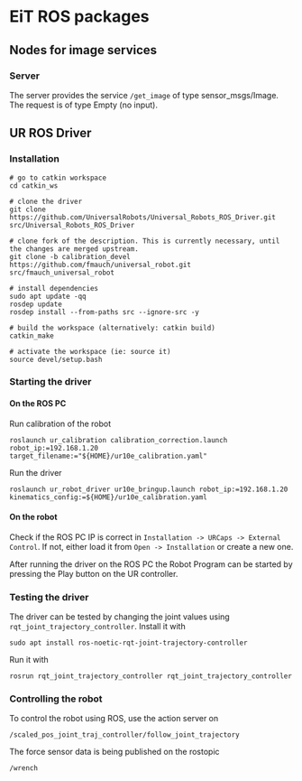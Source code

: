 # EiT ROS packages
## Nodes for image services
### Server
The server provides the service `/get_image` of type sensor_msgs/Image. The request is of type Empty (no input).

## UR ROS Driver
### Installation
```
# go to catkin workspace
cd catkin_ws

# clone the driver
git clone https://github.com/UniversalRobots/Universal_Robots_ROS_Driver.git src/Universal_Robots_ROS_Driver

# clone fork of the description. This is currently necessary, until the changes are merged upstream.
git clone -b calibration_devel https://github.com/fmauch/universal_robot.git src/fmauch_universal_robot

# install dependencies
sudo apt update -qq
rosdep update
rosdep install --from-paths src --ignore-src -y

# build the workspace (alternatively: catkin build)
catkin_make

# activate the workspace (ie: source it)
source devel/setup.bash
```
### Starting the driver

#### On the ROS PC
Run calibration of the robot

`roslaunch ur_calibration calibration_correction.launch robot_ip:=192.168.1.20 target_filename:="${HOME}/ur10e_calibration.yaml"`

Run the driver

`roslaunch ur_robot_driver ur10e_bringup.launch robot_ip:=192.168.1.20 kinematics_config:=${HOME}/ur10e_calibration.yaml`

#### On the robot
Check if the ROS PC IP is correct in `Installation -> URCaps -> External Control`. If not, either load it from `Open -> Installation` or create a new one.

After running the driver on the ROS PC the Robot Program can be started by pressing the Play button on the UR controller.

### Testing the driver
The driver can be tested by changing the joint values using `rqt_joint_trajectory_controller`. Install it with

`sudo apt install ros-noetic-rqt-joint-trajectory-controller`

Run it with

`rosrun rqt_joint_trajectory_controller rqt_joint_trajectory_controller`

### Controlling the robot
To control the robot using ROS, use the action server on

`/scaled_pos_joint_traj_controller/follow_joint_trajectory`

The force sensor data is being published on the rostopic

`/wrench`



